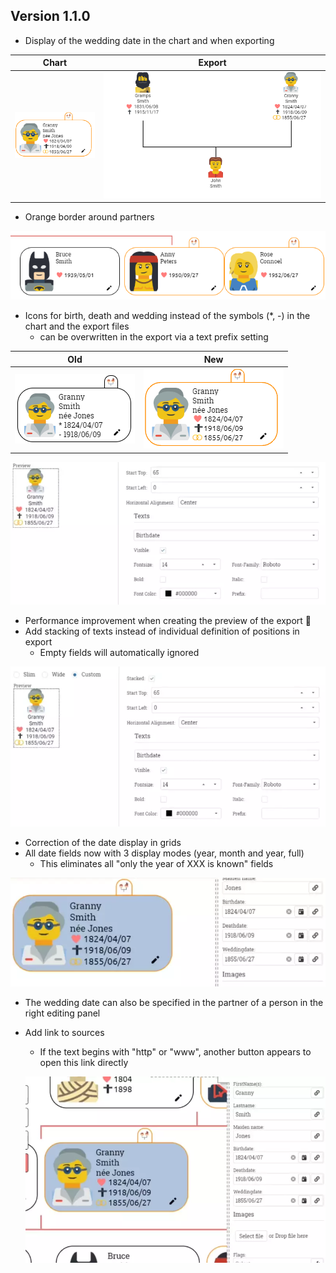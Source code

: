 ## Version 1.1.0
* Display of the wedding date in the chart and when exporting

| Chart                                                        | Export                                                       |
| ------------------------------------------------------------ | ------------------------------------------------------------ |
| ![image-20200627125828892](v1.1.0.assets/image-20200627125828892.png) | ![image-20200627130006462](v1.1.0.assets/image-20200627130006462.png) |

* Orange border around partners

![image-20200627130658048](v1.1.0.assets/image-20200627130658048.png)

* Icons for birth, death and wedding instead of the symbols (*, -) in the chart and the export files
   * can be overwritten in the export via a text prefix setting

| Old                                                          | New                                                          |
| ------------------------------------------------------------ | ------------------------------------------------------------ |
| ![image-20200627130816054](v1.1.0.assets/image-20200627130816054.png) | ![image-20200627125828892](v1.1.0.assets/image-20200627125828892.png) |

![[video-to-webp output image]](v1.1.0.assets/ezgif-2-3d12ce069fb6.webp)

* Performance improvement when creating the preview of the export :rocket:
* Add stacking of texts instead of individual definition of positions in export
    * Empty fields will automatically ignored

![[video-to-webp output image]](v1.1.0.assets/ezgif-2-374ff1641ec6.webp)

* Correction of the date display in grids
* All date fields now with 3 display modes (year, month and year, full)
   * This eliminates all "only the year of XXX is known" fields

![[video-to-webp output image]](v1.1.0.assets/ezgif-2-e1435bb50207.webp)

* The wedding date can also be specified in the partner of a person in the right editing panel

* Add link to sources
   
   * If the text begins with "http" or "www", another button appears to open this link directly
   
   ![[video-to-webp output image]](v1.1.0.assets/ezgif-2-7692c07605e3.webp)
